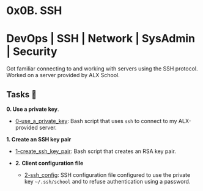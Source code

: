 # 0x0B. SSH

# DevOps | SSH | Network | SysAdmin | Security

Got familiar connecting to and working with servers using the SSH protocol.
Worked on a server provided by ALX School.

## Tasks :page_with_curl:

**0. Use a private key**.

- [0-use_a_private_key](./0-use_a_private_key): Bash script that uses `ssh` to connect to my ALX-provided server.

**1. Create an SSH key pair**

- [1-create_ssh_key_pair](./1-create_ssh_key_pair): Bash script that creates an RSA key pair.

- **2. Client configuration file**
  - [2-ssh_config](./2-ssh_config): SSH configuration file configured to use the private key
    `~/.ssh/school` and to refuse authentication using a password.
